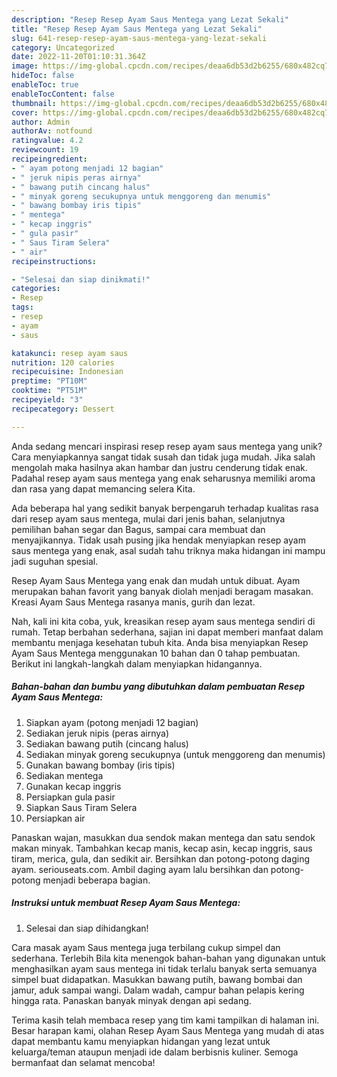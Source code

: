 ```yaml
---
description: "Resep Resep Ayam Saus Mentega yang Lezat Sekali"
title: "Resep Resep Ayam Saus Mentega yang Lezat Sekali"
slug: 641-resep-resep-ayam-saus-mentega-yang-lezat-sekali
category: Uncategorized
date: 2022-11-20T01:10:31.364Z
image: https://img-global.cpcdn.com/recipes/deaa6db53d2b6255/680x482cq70/resep-ayam-saus-mentega-foto-resep-utama.jpg
hideToc: false
enableToc: true
enableTocContent: false
thumbnail: https://img-global.cpcdn.com/recipes/deaa6db53d2b6255/680x482cq70/resep-ayam-saus-mentega-foto-resep-utama.jpg
cover: https://img-global.cpcdn.com/recipes/deaa6db53d2b6255/680x482cq70/resep-ayam-saus-mentega-foto-resep-utama.jpg
author: Admin
authorAv: notfound
ratingvalue: 4.2
reviewcount: 19
recipeingredient:
- " ayam potong menjadi 12 bagian"
- " jeruk nipis peras airnya"
- " bawang putih cincang halus"
- " minyak goreng secukupnya untuk menggoreng dan menumis"
- " bawang bombay iris tipis"
- " mentega"
- " kecap inggris"
- " gula pasir"
- " Saus Tiram Selera"
- " air"
recipeinstructions:

- "Selesai dan siap dinikmati!"
categories:
- Resep
tags:
- resep
- ayam
- saus

katakunci: resep ayam saus 
nutrition: 120 calories
recipecuisine: Indonesian
preptime: "PT10M"
cooktime: "PT51M"
recipeyield: "3"
recipecategory: Dessert

---
```





Anda sedang mencari inspirasi resep resep ayam saus mentega yang unik? Cara menyiapkannya sangat tidak susah dan tidak juga mudah. Jika salah mengolah maka hasilnya akan hambar dan justru cenderung tidak enak. Padahal resep ayam saus mentega yang enak seharusnya memiliki aroma dan rasa yang dapat memancing selera Kita.





Ada beberapa hal yang sedikit banyak berpengaruh terhadap kualitas rasa dari resep ayam saus mentega, mulai dari jenis bahan, selanjutnya pemilihan bahan segar dan Bagus, sampai cara membuat dan menyajikannya. Tidak usah pusing jika hendak menyiapkan resep ayam saus mentega yang enak,      asal sudah tahu triknya maka hidangan ini mampu jadi suguhan spesial.














Resep Ayam Saus Mentega yang enak dan mudah untuk dibuat. Ayam merupakan bahan favorit yang banyak diolah menjadi beragam masakan. Kreasi Ayam Saus Mentega rasanya manis, gurih dan lezat.






Nah, kali ini kita coba, yuk, kreasikan resep ayam saus mentega sendiri di rumah. Tetap berbahan sederhana, sajian ini dapat memberi manfaat dalam membantu menjaga kesehatan tubuh kita. Anda bisa menyiapkan Resep Ayam Saus Mentega menggunakan 10 bahan dan 0 tahap pembuatan. Berikut ini langkah-langkah dalam menyiapkan hidangannya.

<!--inarticleads1-->

##### Bahan-bahan dan bumbu yang dibutuhkan dalam pembuatan Resep Ayam Saus Mentega:

1. Siapkan  ayam (potong menjadi 12 bagian)
1. Sediakan  jeruk nipis (peras airnya)
1. Sediakan  bawang putih (cincang halus)
1. Sediakan  minyak goreng secukupnya (untuk menggoreng dan menumis)
1. Gunakan  bawang bombay (iris tipis)
1. Sediakan  mentega
1. Gunakan  kecap inggris
1. Persiapkan  gula pasir
1. Siapkan  Saus Tiram Selera
1. Persiapkan  air


Panaskan wajan, masukkan dua sendok makan mentega dan satu sendok makan minyak. Tambahkan kecap manis, kecap asin, kecap inggris, saus tiram, merica, gula, dan sedikit air. Bersihkan dan potong-potong daging ayam. seriouseats.com. Ambil daging ayam lalu bersihkan dan potong-potong menjadi beberapa bagian. 

<!--inarticleads2-->

##### Instruksi untuk membuat Resep Ayam Saus Mentega:


1. Selesai dan siap dihidangkan!

Cara masak ayam Saus mentega juga terbilang cukup simpel dan sederhana. Terlebih Bila kita menengok bahan-bahan yang digunakan untuk menghasilkan ayam saus mentega ini tidak terlalu banyak serta semuanya simpel buat didapatkan. Masukkan bawang putih, bawang bombai dan jamur, aduk sampai wangi. Dalam wadah, campur bahan pelapis kering hingga rata. Panaskan banyak minyak dengan api sedang. 

Terima kasih telah membaca resep yang tim kami tampilkan di halaman ini. Besar harapan kami, olahan Resep Ayam Saus Mentega yang mudah di atas dapat membantu kamu menyiapkan hidangan yang lezat untuk keluarga/teman ataupun menjadi ide dalam berbisnis kuliner. Semoga bermanfaat dan selamat mencoba!
